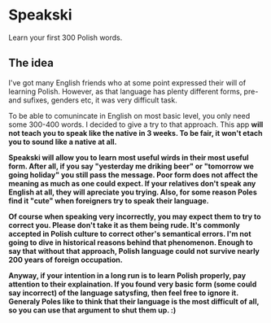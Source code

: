 # Speakski
Learn your first 300 Polish words.

## The idea
I've got many English friends who at some point expressed their will of learning Polish.
However, as that language has plenty different forms, pre- and sufixes, genders etc, it was very difficult task.

To be able to comunincate in English on most basic level, you only need some 300-400 words. I decided to give a try to that approach.
This app <b> will not <b> teach you to speak like the native in 3 weeks. To be fair, it won't etach you to sound like a native at all.

Speakski will allow you to learn most useful wirds in their most useful form. 
After all, if you say "yesterday me driking beer" or "tomorrow we going holiday" you still pass the message. 
Poor form does not affect the meaning as much as one could expect.
If your relatives don't speak any English at all, they will apreciate you trying.
Also, for some reason Poles find it "cute" when foreigners try to speak their language.

Of course when speaking very incorrectly, you may expect them to try to correct you. Please don't take it as them being rude. 
It's commonly accepted in Polish culture to correct other's semantical errors. 
I'm not going to dive in historical reasons behind that phenomenon. Enough to say that without that approach, Polish language could not survive nearly 200 years of foreign occupation.

Anyway, if your intention in a long run is to learn Polish properly, pay attention to their explaination.
If you found very basic form (some could say incorrect) of the language satysfing, then feel free to ignore it.
Generaly Poles like to think that their language is the most difficult of all, so you can use that argument to shut them up. :)


